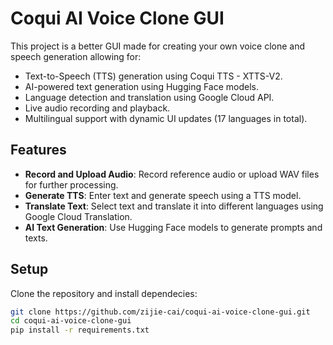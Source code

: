 # Coqui AI Voice Clone GUI

This project is a better GUI made for creating your own voice clone and speech generation allowing for:

- Text-to-Speech (TTS) generation using Coqui TTS - XTTS-V2.
- AI-powered text generation using Hugging Face models.
- Language detection and translation using Google Cloud API.
- Live audio recording and playback.
- Multilingual support with dynamic UI updates (17 languages in total).

## Features

- **Record and Upload Audio**: Record reference audio or upload WAV files for further processing.
- **Generate TTS**: Enter text and generate speech using a TTS model.
- **Translate Text**: Select text and translate it into different languages using Google Cloud Translation.
- **AI Text Generation**: Use Hugging Face models to generate prompts and texts.

## Setup
Clone the repository and install dependecies:
   ```bash
   git clone https://github.com/zijie-cai/coqui-ai-voice-clone-gui.git
   cd coqui-ai-voice-clone-gui
   pip install -r requirements.txt
   ```
